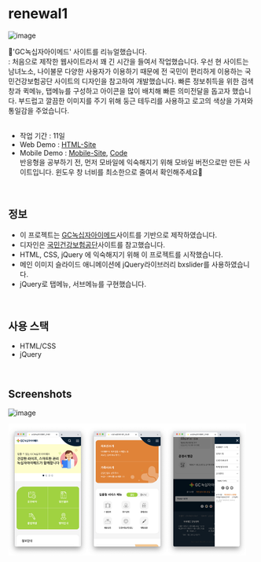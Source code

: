 # renewal1
![image](https://github.com/SeoeunCho/renewal1/blob/gh-pages/img/screenshot/gcimed_web01.png?raw=true)<br>

💉'GC녹십자아이메드' 사이트를 리뉴얼했습니다.<br>
: 처음으로 제작한 웹사이트라서 꽤 긴 시간을 들여서 작업했습니다. 우선 현 사이트는 남녀노소, 나이불문 다양한 사용자가 이용하기 때문에 전 국민이 편리하게 이용하는 국민건강보험공단 사이트의 디자인을 참고하여 개발했습니다.
빠른 정보취득을 위한 검색창과 퀵메뉴, 탭메뉴를 구성하고 아이콘을 많이 배치해 빠른 의미전달을 돕고자 했습니다. 부드럽고 깔끔한 이미지를 주기 위해 둥근 테두리를 사용하고 로고의 색상을 가져와 통일감을 주었습니다.<br>
<br>

- 작업 기간 : 11일
- Web Demo : [HTML-Site](https://seoeuncho.github.io/renewal1/index.html)
- Mobile Demo : [Mobile-Site](https://seoeuncho.github.io/renewal1_mobile/), [Code](https://github.com/SeoeunCho/renewal1_mobile)
  <br>반응형을 공부하기 전, 먼저 모바일에 익숙해지기 위해 모바일 버전으로만 만든 사이트입니다. 윈도우 창 너비를 최소한으로 줄여서 확인해주세요🙏
<br>


## 정보
- 이 프로젝트는 [GC녹십자아이메드](https://www.gcimed.com/main)사이트를 기반으로 제작하였습니다.
- 디자인은 [국민건강보험공단](https://www.nhis.or.kr/)사이트를 참고했습니다.
- HTML, CSS, jQuery 에 익숙해지기 위해 이 프로젝트를 시작했습니다.
- 메인 이미지 슬라이드 애니메이션에 jQuery라이브러리 bxslider를 사용하였습니다.
- jQuery로 탭메뉴, 서브메뉴를 구현했습니다.
<br>


## 사용 스택
- HTML/CSS
- jQuery
<br>


## Screenshots
![image](https://github.com/SeoeunCho/renewal1/blob/gh-pages/img/screenshot/gcimed_web02.png?raw=true)
<div style="display: flex;">
  <img src="https://raw.githubusercontent.com/SeoeunCho/renewal1_mobile/gh-pages/img/screenshot/gcimed_mobile01.png" alt="image" width="32%" height="auto">
  <img src="https://raw.githubusercontent.com/SeoeunCho/renewal1_mobile/gh-pages/img/screenshot/gcimed_mobile02.png" alt="image" width="32%" height="auto">
  <img src="https://raw.githubusercontent.com/SeoeunCho/renewal1_mobile/gh-pages/img/screenshot/gcimed_mobile03.png" alt="image" width="32%" height="auto">
</div>
